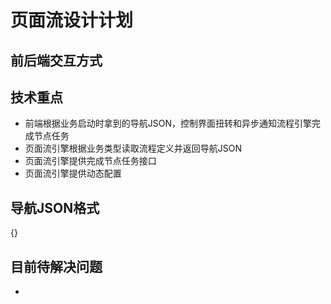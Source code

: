 # 页面流设计计划

## 前后端交互方式


## 技术重点

* 前端根据业务启动时拿到的导航JSON，控制界面扭转和异步通知流程引擎完成节点任务
* 页面流引擎根据业务类型读取流程定义并返回导航JSON
* 页面流引擎提供完成节点任务接口
* 页面流引擎提供动态配置

## 导航JSON格式
   {}

## 目前待解决问题
* 
